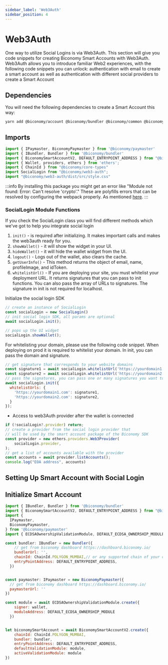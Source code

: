 ```yaml
---
sidebar_label: 'Web3Auth'
sidebar_position: 4
---
```



# Web3Auth

One way to utilize Social Logins is via Web3Auth. This section will give you code snippets for creating Biconomy Smart Accounts with Web3Auth. Web3Auth allows you to introduce familiar Web2 experiences, with the following code snippets you can unlock: authentication with email to create a smart account as well as authentication with different social providers to create a Smart Account

## Dependencies

You will need the following dependencies to create a Smart Account this way:

```bash
yarn add @biconomy/account @biconomy/bundler @biconomy/common @biconomy/core-type @biconomy/modules @biconomy/paymaster @biconomy/web3-auth ethers@5.7.2
```

## Imports

```typescript
import { IPaymaster, BiconomyPaymaster } from '@biconomy/paymaster'
import { IBundler, Bundler } from '@biconomy/bundler'
import { BiconomySmartAccountV2, DEFAULT_ENTRYPOINT_ADDRESS } from "@biconomy/account"
import { Wallet, providers, ethers } from 'ethers';
import { ChainId } from "@biconomy/core-types"
import SocialLogin from "@biconomy/web3-auth";
import "@biconomy/web3-auth/dist/src/style.css"
```

:::info
By installing this package you might get an error like
"Module not found: Error: Can't resolve 'crypto'."
These are polyfills errors that can be resolved by configuring the webpack properly. As mentioned [here](https://github.com/bcnmy/biconomy-client-sdk/issues/87#issuecomment-1329798362).
:::

### SocialLogin Module Functions

If you check the SocialLogin class you will find different methods which we've got to help you integrate social login

1. `init()` - is required after initializing. It makes important calls and makes the web3auth ready for you.
2. `showWallet()` - it will show the widget in your UI.
3. `hideWallet()` - it will hide the wallet widget from the UI.
4. `logout()` - Logs out of the wallet, also clears the cache.
5. `getUserInfo()` - This method returns the object of email, name, profileImage, and idToken.
6. `whitelistUrl()` - If you are deploying your site, you must whitelist your deployment URL. It returns signatures that you can pass to init functions. You can also pass the array of URLs to signatures. The signature in init is not required for localhost.

Initialize the social login SDK

```js
// create an instance of SocialLogin 
const socialLogin = new SocialLogin()
// init social login SDK, all params are optional
await socialLogin.init(); 

// pops up the UI widget
socialLogin.showWallet();
```

For whitelisting your domain, please use the following code snippet. When deploying on prod it is required to whitelist your domain. In init, you can pass the domain and signature.

```js
// get signature that corresponds to your website domains
const signature1 = await socialLogin.whitelistUrl('https://yourdomain1.com');
const signature2 = await socialLogin.whitelistUrl('https://yourdomain2.com');
// pass the signatures, you can pass one or many signatures you want to whitelist
await socialLogin.init({
  whitelistUrls: {
    'https://yourdomain1.com': signature1,
    'https://yourdomain2.com': signature2,
  }
});
```

- Access to web3Auth provider after the wallet is connected

```js
if (!socialLogin?.provider) return;
// create a provider from the social login provider that 
// will be used by the smart account package of the Biconomy SDK
const provider = new ethers.providers.Web3Provider(
    socialLogin.provider,
);
// get a list of accounts available with the provider
const accounts = await provider.listAccounts();
console.log("EOA address", accounts)
```

## Setting Up Smart Account with Social Login


## Initialize Smart Account


```js
import { IBundler, Bundler } from '@biconomy/bundler'
import { BiconomySmartAccountV2, DEFAULT_ENTRYPOINT_ADDRESS } from "@biconomy/account"
import { 
  IPaymaster, 
  BiconomyPaymaster,  
} from '@biconomy/paymaster'
import { ECDSAOwnershipValidationModule, DEFAULT_ECDSA_OWNERSHIP_MODULE } from "@biconomy/modules";

const bundler: IBundler = new Bundler({
    // get from biconomy dashboard https://dashboard.biconomy.io/
    bundlerUrl: '',     
    chainId: ChainId.POLYGON_MUMBAI,// or any supported chain of your choice
    entryPointAddress: DEFAULT_ENTRYPOINT_ADDRESS,
  })


const paymaster: IPaymaster = new BiconomyPaymaster({
  // get from biconomy dashboard https://dashboard.biconomy.io/
  paymasterUrl: '' 
})

const module = await ECDSAOwnershipValidationModule.create({
    signer: wallet,
    moduleAddress: DEFAULT_ECDSA_OWNERSHIP_MODULE
  })


let biconomySmartAccount = await BiconomySmartAccountV2.create({
    chainId: ChainId.POLYGON_MUMBAI,
    bundler: bundler, 
    entryPointAddress: DEFAULT_ENTRYPOINT_ADDRESS,
    defaultValidationModule: module,
    activeValidationModule: module
})


```
